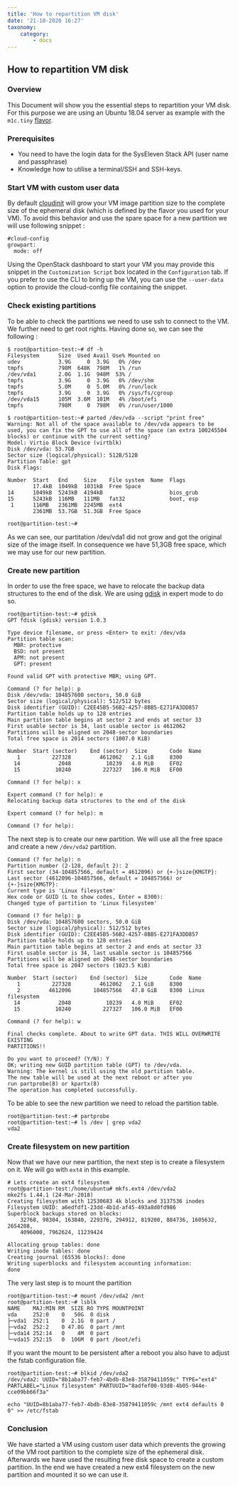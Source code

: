 ```yaml
---
title: 'How to repartition VM disk'
date: '21-10-2020 16:27'
taxonomy:
    category:
        - docs
---
```


## How to repartition VM disk

### Overview

This Document will show you the essential steps to repartition your VM disk. For this purpose we are using an Ubuntu 18.04 server as example with the `m1c.tiny` [flavor](../../04.Reference/03.compute/docs.en.md).


### Prerequisites

* You need to have the login data for the SysEleven Stack API (user name and passphrase)
* Knowledge how to utilise a terminal/SSH and SSH-keys.

### Start VM with custom user data

By default [cloudinit](https://cloudinit.readthedocs.io/en/latest/) will grow your VM image partition size to the complete size of the ephemeral disk (which is defined by the flavor you used for your VM). To avoid this behavior and use the spare space for a new partition we will use following snippet :
 
```shell
#cloud-config
growpart:
  mode: off
```

Using the OpenStack dashboard to start your VM you may provide this snippet in the `Customization Script` box located in the `Configuration` tab. If you prefer to use the CLI to bring up the VM, you can use the `--user-data` option to provide the cloud-config file containing the snippet.

### Check existing partitions

To be able to check the partitions we need to use ssh to connect to the VM. We further need to get root rights. Having done so, we can see the following :

```shell
$ root@partition-test:~# df -h
Filesystem      Size  Used Avail Use% Mounted on
udev            3.9G     0  3.9G   0% /dev
tmpfs           798M  648K  798M   1% /run
/dev/vda1       2.0G  1.1G  948M  53% /
tmpfs           3.9G     0  3.9G   0% /dev/shm
tmpfs           5.0M     0  5.0M   0% /run/lock
tmpfs           3.9G     0  3.9G   0% /sys/fs/cgroup
/dev/vda15      105M  3.6M  101M   4% /boot/efi
tmpfs           798M     0  798M   0% /run/user/1000

$ root@partition-test:~# parted /dev/vda --script "print free"
Warning: Not all of the space available to /dev/vda appears to be used, you can fix the GPT to use all of the space (an extra 100245504 blocks) or continue with the current setting?
Model: Virtio Block Device (virtblk)
Disk /dev/vda: 53.7GB
Sector size (logical/physical): 512B/512B
Partition Table: gpt
Disk Flags:

Number  Start   End     Size    File system  Name  Flags
        17.4kB  1049kB  1031kB  Free Space
14      1049kB  5243kB  4194kB                     bios_grub
15      5243kB  116MB   111MB   fat32              boot, esp
 1      116MB   2361MB  2245MB  ext4
        2361MB  53.7GB  51.3GB  Free Space

root@partition-test:~#
```

As we can see, our partitation /dev/vda1 did not grow and got the original size of the image itself. In consequence we have 51,3GB free space, which we may use for our new partition.

### Create new partition

In order to use the free space, we have to relocate the backup data structures to the end of the disk. We are using [gdisk](https://linux.die.net/man/8/gdisk) in expert mode to do so.

```shell
root@partition-test:~# gdisk
GPT fdisk (gdisk) version 1.0.3

Type device filename, or press <Enter> to exit: /dev/vda
Partition table scan:
  MBR: protective
  BSD: not present
  APM: not present
  GPT: present

Found valid GPT with protective MBR; using GPT.

Command (? for help): p
Disk /dev/vda: 104857600 sectors, 50.0 GiB
Sector size (logical/physical): 512/512 bytes
Disk identifier (GUID): C2EE45B5-56B2-4257-8BB5-E271FA3DD857
Partition table holds up to 128 entries
Main partition table begins at sector 2 and ends at sector 33
First usable sector is 34, last usable sector is 4612062
Partitions will be aligned on 2048-sector boundaries
Total free space is 2014 sectors (1007.0 KiB)

Number  Start (sector)    End (sector)  Size       Code  Name
   1          227328         4612062   2.1 GiB     8300
  14            2048           10239   4.0 MiB     EF02
  15           10240          227327   106.0 MiB   EF00

Command (? for help): x

Expert command (? for help): e
Relocating backup data structures to the end of the disk

Expert command (? for help): m

Command (? for help):
```

The next step is to create our new partition. We will use all the free space and create a new `/dev/vda2` partition.

```shell
Command (? for help): n
Partition number (2-128, default 2): 2
First sector (34-104857566, default = 4612096) or {+-}size{KMGTP}:
Last sector (4612096-104857566, default = 104857566) or {+-}size{KMGTP}:
Current type is 'Linux filesystem'
Hex code or GUID (L to show codes, Enter = 8300):
Changed type of partition to 'Linux filesystem'

Command (? for help): p
Disk /dev/vda: 104857600 sectors, 50.0 GiB
Sector size (logical/physical): 512/512 bytes
Disk identifier (GUID): C2EE45B5-56B2-4257-8BB5-E271FA3DD857
Partition table holds up to 128 entries
Main partition table begins at sector 2 and ends at sector 33
First usable sector is 34, last usable sector is 104857566
Partitions will be aligned on 2048-sector boundaries
Total free space is 2047 sectors (1023.5 KiB)

Number  Start (sector)    End (sector)  Size       Code  Name
   1          227328         4612062   2.1 GiB     8300
   2         4612096       104857566   47.8 GiB    8300  Linux filesystem
  14            2048           10239   4.0 MiB     EF02
  15           10240          227327   106.0 MiB   EF00

Command (? for help): w

Final checks complete. About to write GPT data. THIS WILL OVERWRITE EXISTING
PARTITIONS!!

Do you want to proceed? (Y/N): Y
OK; writing new GUID partition table (GPT) to /dev/vda.
Warning: The kernel is still using the old partition table.
The new table will be used at the next reboot or after you
run partprobe(8) or kpartx(8)
The operation has completed successfully.
```

To be able to see the new partition we need to reload the partition table.

```
root@partition-test:~# partprobe
root@partition-test:~# ls /dev | grep vda2
vda2
```

### Create filesystem on new partition

Now that we have our new partition, the next step is to create a filesystem on it. We will go with `ext4` in this example.

```shell
# Lets create an ext4 filesystem
root@partition-test:/home/ubuntu# mkfs.ext4 /dev/vda2
mke2fs 1.44.1 (24-Mar-2018)
Creating filesystem with 12530683 4k blocks and 3137536 inodes
Filesystem UUID: a6edfdf1-23dd-4b1d-af45-493a8d0fd986
Superblock backups stored on blocks:
	32768, 98304, 163840, 229376, 294912, 819200, 884736, 1605632, 2654208,
	4096000, 7962624, 11239424

Allocating group tables: done
Writing inode tables: done
Creating journal (65536 blocks): done
Writing superblocks and filesystem accounting information:
done
```

The very last step is to mount the partition

```shell
root@partition-test:~# mount /dev/vda2 /mnt
root@partition-test:~# lsblk
NAME    MAJ:MIN RM  SIZE RO TYPE MOUNTPOINT
vda     252:0    0   50G  0 disk
├─vda1  252:1    0  2.1G  0 part /
├─vda2  252:2    0 47.8G  0 part /mnt
├─vda14 252:14   0    4M  0 part
└─vda15 252:15   0  106M  0 part /boot/efi
```

If you want the mount to be persistent after a reboot you also have to adjust the fstab configuration file.

```shell
root@partition-test:~# blkid /dev/vda2
/dev/vda2: UUID="8b1aba77-feb7-4bdb-83e8-35879411059c" TYPE="ext4" PARTLABEL="Linux filesystem" PARTUUID="8adfef00-93d8-4b05-944e-cce09bb66f3a"

echo "UUID=8b1aba77-feb7-4bdb-83e8-35879411059c /mnt ext4 defaults 0 0" >> /etc/fstab
```

### Conclusion

We have started a VM using custom user data which prevents the growing of the VM root partition to the complete size of the ephemeral disk. Afterwards we have used the resulting free disk space to create a custom partition. In the end we have created a new ext4 filesystem on the new partition and mounted it so we can use it.